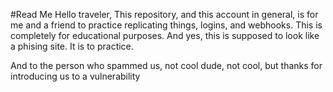 #Read Me
Hello traveler, This repository, and this account in general, is for me and a friend to practice replicating things, logins, and webhooks. This is completely for educational purposes. And yes, this is supposed to look like a phising site. It is to practice.

And to the person who spammed us, not cool dude, not cool, but thanks for introducing us to a vulnerability
